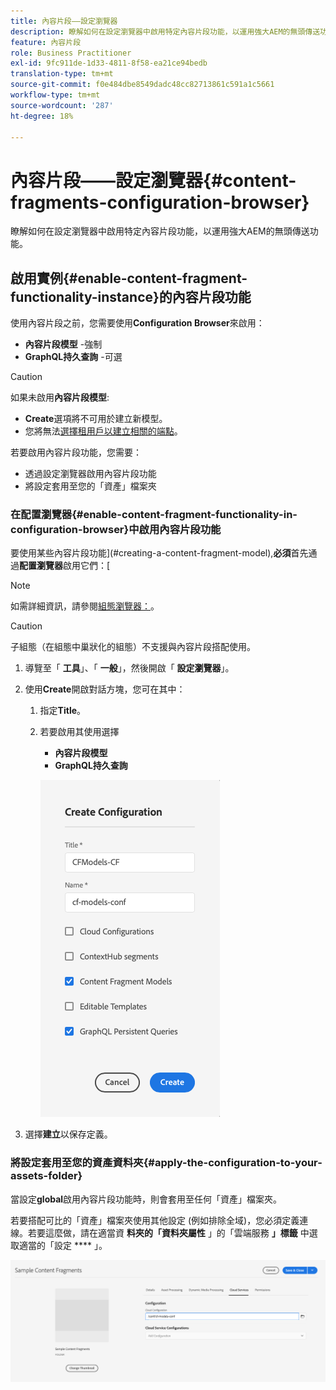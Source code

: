 ```yaml
---
title: 內容片段——設定瀏覽器
description: 瞭解如何在設定瀏覽器中啟用特定內容片段功能，以運用強大AEM的無頭傳送功能。
feature: 內容片段
role: Business Practitioner
exl-id: 9fc911de-1d33-4811-8f58-ea21ce94bedb
translation-type: tm+mt
source-git-commit: f0e484dbe8549dadc48cc82713861c591a1c5661
workflow-type: tm+mt
source-wordcount: '287'
ht-degree: 18%

---
```


# 內容片段——設定瀏覽器{#content-fragments-configuration-browser}

瞭解如何在設定瀏覽器中啟用特定內容片段功能，以運用強大AEM的無頭傳送功能。

## 啟用實例{#enable-content-fragment-functionality-instance}的內容片段功能

使用內容片段之前，您需要使用&#x200B;**Configuration Browser**&#x200B;來啟用：

* **內容片段模型** -強制
* **GraphQL持久查詢** -可選

>[!CAUTION]
>
>如果未啟用&#x200B;**內容片段模型**:
>
>* **Create**&#x200B;選項將不可用於建立新模型。
>* 您將無法[選擇租用戶以建立相關的端點](/help/assets/content-fragments/graphql-api-content-fragments.md#enabling-graphql-endpoint)。


若要啟用內容片段功能，您需要：

* 透過設定瀏覽器啟用內容片段功能
* 將設定套用至您的「資產」檔案夾

### 在配置瀏覽器{#enable-content-fragment-functionality-in-configuration-browser}中啟用內容片段功能

要使用某些內容片段功能](#creating-a-content-fragment-model),**必須**&#x200B;首先通過&#x200B;**配置瀏覽器**&#x200B;啟用它們：[

>[!NOTE]
>
>如需詳細資訊，請參閱[組態瀏覽器：](/help/implementing/developing/introduction/configurations.md#using-configuration-browser)。

>[!CAUTION]
>
>子組態（在組態中巢狀化的組態）不支援與內容片段搭配使用。

1. 導覽至「 **工具**」、「 **一般**」，然後開啟「 **設定瀏覽器**」。

1. 使用&#x200B;**Create**&#x200B;開啟對話方塊，您可在其中：

   1. 指定&#x200B;**Title**。
   1. 若要啟用其使用選擇
      * **內容片段模型**
      * **GraphQL持久查詢**

      ![定義配置](assets/cfm-conf-01.png)


1. 選擇&#x200B;**建立**&#x200B;以保存定義。

<!-- 1. Select the location appropriate to your website. -->

### 將設定套用至您的資產資料夾{#apply-the-configuration-to-your-assets-folder}

當設定&#x200B;**global**&#x200B;啟用內容片段功能時，則會套用至任何「資產」檔案夾。

若要搭配可比的「資產」檔案夾使用其他設定 (例如排除全域)，您必須定義連線。若要這麼做，請在適當資 **料夾的「資料夾屬性** 」的「雲端服務 **」標籤** 中選取適當的「設定 **** 」。

![套用設定](assets/cfm-conf-02.png)
